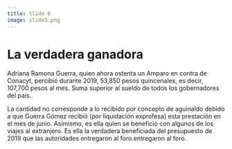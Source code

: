 ```yaml
---
title: Slide 6
image: slide5.png
---
```


# La verdadera ganadora

Adriana Ramona Guerra, quien ahora ostenta un Amparo en contra de Conacyt, percibió durante 2019, 53,850 pesos quincenales, es decir, 107,700 pesos al mes. Suma superior al sueldo de todos los gobernadores del país.

La cantidad no corresponde a lo recibido por concepto de aguinaldo debido a que Guerra Gómez recibió (por liquidación exprofesa) esta prestación en el mes de junio. Asimismo, es ella quien se benefició con algunos de los viajes al extranjero. Es ella la verdadera beneficiada del presupuesto de 2019 que las autoridades entregaron al foro.entregaron al foro.
